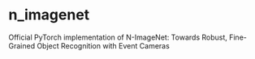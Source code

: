 # n_imagenet
Official PyTorch implementation of N-ImageNet: Towards Robust, Fine-Grained Object Recognition with Event Cameras
